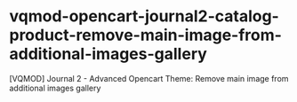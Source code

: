 # vqmod-opencart-journal2-catalog-product-remove-main-image-from-additional-images-gallery
[VQMOD] Journal 2 - Advanced Opencart Theme: Remove main image from additional images gallery
